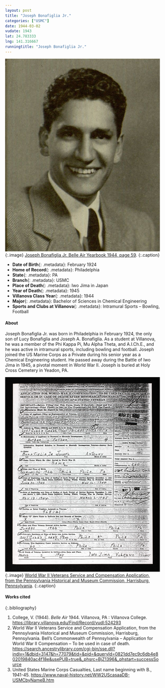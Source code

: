 ```yaml
---
layout: post
title: "Joseph Bonafiglia Jr."
categories: ["USMC"]
date: 1944-03-02
vudate: 1943
lat: 24.783333
lng: 141.316667
runningtitle: "Joseph Bonafiglia Jr."
---
```


![Joseph Bonafiglia Jr.](images/JosephBonafiglia_BelleAir.jpg)
   {:.image}
[Joseph Bonafiglia Jr. Belle Air Yearbook 1944, page 59](https://library.villanova.edu/Find/Record/vudl:524293).
  {:.caption}

* **Date of Birth**{: .metadata}: February 1924
* **Home of Record**{: .metadata}: Philadelphia
* **State**{: .metadata}: PA
* **Branch**{: .metadata}: USMC
* **Place of Death**{: .metadata}: Iwo Jima in Japan
* **Year of Death**{: .metadata}: 1945
* **Villanova Class Year**{: .metadata}: 1944
* **Major**{: .metadata}: Bachelor of Sciences in Chemical Engineering
* **Sports and Clubs at Villanova**{: .metadata}: Intramural Sports – Bowling, Football


#### About

  Joseph Bonafiglia Jr. was born in Philadelphia in February 1924, the only son of Lucy Bonafiglia and Joseph A. Bonafiglia. As a student at Villanova, he was a member of the Phi Kappa Pi, Mu Alpha Theta, and A.I.Ch.E., and he was active in intramural sports, including bowling and football. Joseph joined the US Marine Corps as a Private during his senior year as a Chemical Engineering student. He passed away during the Battle of Iwo Jima in 1945, a pivotal moment in World War II. Joseph is buried at Holy Cross Cemetery in Yeadon, PA.


![World War II Veterans Service and Compensation Application, from the Pennsylvania Historical and Museum Commission, Harrisburg, Pennsylvania](images/JosephBonafiglia_WWIIApplicationforCompensation.jpg)
   {:.image}
[World War II Veterans Service and Compensation Application, from the Pennsylvania Historical and Museum Commission, Harrisburg, Pennsylvania](https://search.ancestrylibrary.com/cgi-bin/sse.dll?indiv=1&dbid=3147&h=77079&tid=&pid=&queryId=0821dd7ec9c6db4e802019840ac4f18e&usePUB=true&_phsrc=BjZ1396&_phstart=successSource).
   {:.caption}


#### Works cited

{:.bibliography}

1. College, V. (1944). _Belle Air_ 1944. Villanova, PA : Villanova College. <https://library.villanova.edu/Find/Record/vudl:524293>
2. World War II Veterans Service and Compensation Application, from the Pennsylvania Historical and Museum Commission, Harrisburg, Pennsylvania. Bell’s Commonwealth of Pennsylvania – Application for World War II Compensation – To be used in case of death. <https://search.ancestrylibrary.com/cgi-bin/sse.dll?indiv=1&dbid=3147&h=77079&tid=&pid=&queryId=0821dd7ec9c6db4e802019840ac4f18e&usePUB=true&_phsrc=BjZ1396&_phstart=successSource>
3. United States Marine Corps Casualties, Last name beginning with B., 1941-45. <https://www.naval-history.net/WW2UScasaaDB-USMCbyNameB.htm>
